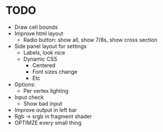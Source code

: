 # TODO

- Draw cell bounds
- Improve html layout
    - Radio button: show all, show 7/8s, show cross section
- Side panel layout for settings
    - Labels, look nice
    - Dynamic CSS
        - Centered
        - Font sizes change
        - Etc
- Options:
    - Per vertex lighting
- Input check
    - Show bad input
- Improve output in left bar
- Rgb -> srgb in fragment shader
- OPTIMZE every small thing